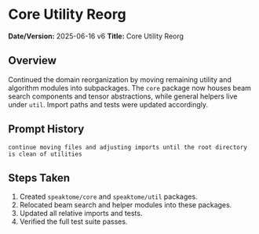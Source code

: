 # Core Utility Reorg

**Date/Version:** 2025-06-16 v6
**Title:** Core Utility Reorg

## Overview
Continued the domain reorganization by moving remaining utility and algorithm modules into
subpackages. The `core` package now houses beam search components and tensor abstractions,
while general helpers live under `util`. Import paths and tests were updated accordingly.

## Prompt History
```
continue moving files and adjusting imports until the root directory is clean of utilities
```

## Steps Taken
1. Created `speaktome/core` and `speaktome/util` packages.
2. Relocated beam search and helper modules into these packages.
3. Updated all relative imports and tests.
4. Verified the full test suite passes.

